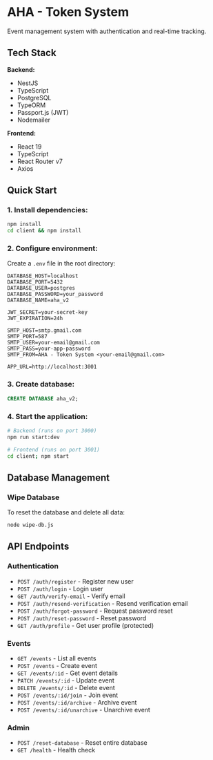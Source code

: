 # AHA - Token System

Event management system with authentication and real-time tracking.

## Tech Stack

**Backend:**
- NestJS
- TypeScript
- PostgreSQL
- TypeORM
- Passport.js (JWT)
- Nodemailer

**Frontend:**
- React 19
- TypeScript
- React Router v7
- Axios

## Quick Start

### 1. Install dependencies:
```bash
npm install
cd client && npm install
```

### 2. Configure environment:
Create a `.env` file in the root directory:
```env
DATABASE_HOST=localhost
DATABASE_PORT=5432
DATABASE_USER=postgres
DATABASE_PASSWORD=your_password
DATABASE_NAME=aha_v2

JWT_SECRET=your-secret-key
JWT_EXPIRATION=24h

SMTP_HOST=smtp.gmail.com
SMTP_PORT=587
SMTP_USER=your-email@gmail.com
SMTP_PASS=your-app-password
SMTP_FROM=AHA - Token System <your-email@gmail.com>

APP_URL=http://localhost:3001
```

### 3. Create database:
```sql
CREATE DATABASE aha_v2;
```

### 4. Start the application:
```bash
# Backend (runs on port 3000)
npm run start:dev

# Frontend (runs on port 3001)
cd client; npm start
```

## Database Management

### Wipe Database
To reset the database and delete all data:
```bash
node wipe-db.js
```

## API Endpoints

### Authentication
- `POST /auth/register` - Register new user
- `POST /auth/login` - Login user
- `GET /auth/verify-email` - Verify email
- `POST /auth/resend-verification` - Resend verification email
- `POST /auth/forgot-password` - Request password reset
- `POST /auth/reset-password` - Reset password
- `GET /auth/profile` - Get user profile (protected)

### Events
- `GET /events` - List all events
- `POST /events` - Create event
- `GET /events/:id` - Get event details
- `PATCH /events/:id` - Update event
- `DELETE /events/:id` - Delete event
- `POST /events/:id/join` - Join event
- `POST /events/:id/archive` - Archive event
- `POST /events/:id/unarchive` - Unarchive event

### Admin
- `POST /reset-database` - Reset entire database
- `GET /health` - Health check
